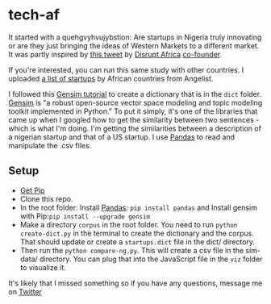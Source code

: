 # tech-af

It started with a quehgvyhvujybstion: Are startups in Nigeria truly innovating or are they just bringing the ideas
of Western Markets to a different market. It was partly inspired by [this tweet](https://twitter.com/tomjackson1988/status/1005051960570138624?s=12) by [Disrupt Africa](http://disrupt-africa.com/) [co-founder](https://twitter.com/tomjackson1988).


If you're interested, you can run this same study with other countries. I uploaded [a list of startups](https://data.world/omayeli/angelist-startups-in-africa) by African countries from Angelist. 

I followed this [Gensim tutorial](https://radimrehurek.com/gensim/tut1.html) to create a dictionary that is in the `dict` folder. [Gensim](https://radimrehurek.com/gensim/) is "a robust open-source vector space modeling and topic modeling toolkit implemented in Python." To put it simply, it's one of the libraries that came up when I googled how to get the similarity between two sentences - which is what I'm doing. I'm getting the similarities between a description of a nigerian startup and that of a US startup. I use [Pandas](https://pandas.pydata.org/) to read and manipulate the .csv files.

## Setup

- [Get Pip](https://pypi.org/project/pip/)
- Clone this repo.
- In the root folder: Install [Pandas](https://pandas.pydata.org/): `pip install pandas` and Install gensim with Pip:`pip install --upgrade gensim`
- Make a directory `corpus` in the root folder. You need to run `python create-dict.py` in the terminal to create the dictionary and the corpus. That should update or create a `startups.dict` file in the dict/ directory.
- Then run the `python compare-ng.py`. This will create a csv file in the sim-data/ directory. You can plug that into the JavaScript file in the `viz` folder to visualize it. 


It's likely that I missed something so if you have any questions, message me on [Twitter](https://twitter.com/YellzHeard)
